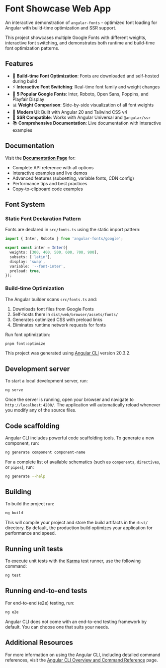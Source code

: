 # Font Showcase Web App

An interactive demonstration of `angular-fonts` - optimized font loading for Angular with build-time optimization and SSR support.

This project showcases multiple Google Fonts with different weights, interactive font switching, and demonstrates both runtime and build-time font optimization patterns.

## Features

- 🚀 **Build-time Font Optimization**: Fonts are downloaded and self-hosted during build
- ⚡ **Interactive Font Switching**: Real-time font family and weight changes
- 🎨 **5 Popular Google Fonts**: Inter, Roboto, Open Sans, Poppins, and Playfair Display
- 📊 **Weight Comparison**: Side-by-side visualization of all font weights
- 💅 **Modern UI**: Built with Angular 20 and Tailwind CSS v4
- 🔄 **SSR Compatible**: Works with Angular Universal and `@angular/ssr`
- 📚 **Comprehensive Documentation**: Live documentation with interactive examples

## Documentation

Visit the **[Documentation Page](/docs)** for:

- Complete API reference with all options
- Interactive examples and live demos
- Advanced features (subsetting, variable fonts, CDN config)
- Performance tips and best practices
- Copy-to-clipboard code examples

## Font System

### Static Font Declaration Pattern

Fonts are declared in `src/fonts.ts` using the static import pattern:

```typescript
import { Inter, Roboto } from 'angular-fonts/google';

export const inter = Inter({
  weights: [300, 400, 500, 600, 700, 900],
  subsets: ['latin'],
  display: 'swap',
  variable: '--font-inter',
  preload: true,
});
```

### Build-time Optimization

The Angular builder scans `src/fonts.ts` and:

1. Downloads font files from Google Fonts
2. Self-hosts them in `dist/web/browser/assets/fonts/`
3. Generates optimized CSS with preload links
4. Eliminates runtime network requests for fonts

Run font optimization:

```bash
pnpm font:optimize
```

This project was generated using [Angular CLI](https://github.com/angular/angular-cli) version 20.3.2.

## Development server

To start a local development server, run:

```bash
ng serve
```

Once the server is running, open your browser and navigate to `http://localhost:4200/`. The application will automatically reload whenever you modify any of the source files.

## Code scaffolding

Angular CLI includes powerful code scaffolding tools. To generate a new component, run:

```bash
ng generate component component-name
```

For a complete list of available schematics (such as `components`, `directives`, or `pipes`), run:

```bash
ng generate --help
```

## Building

To build the project run:

```bash
ng build
```

This will compile your project and store the build artifacts in the `dist/` directory. By default, the production build optimizes your application for performance and speed.

## Running unit tests

To execute unit tests with the [Karma](https://karma-runner.github.io) test runner, use the following command:

```bash
ng test
```

## Running end-to-end tests

For end-to-end (e2e) testing, run:

```bash
ng e2e
```

Angular CLI does not come with an end-to-end testing framework by default. You can choose one that suits your needs.

## Additional Resources

For more information on using the Angular CLI, including detailed command references, visit the [Angular CLI Overview and Command Reference](https://angular.dev/tools/cli) page.
